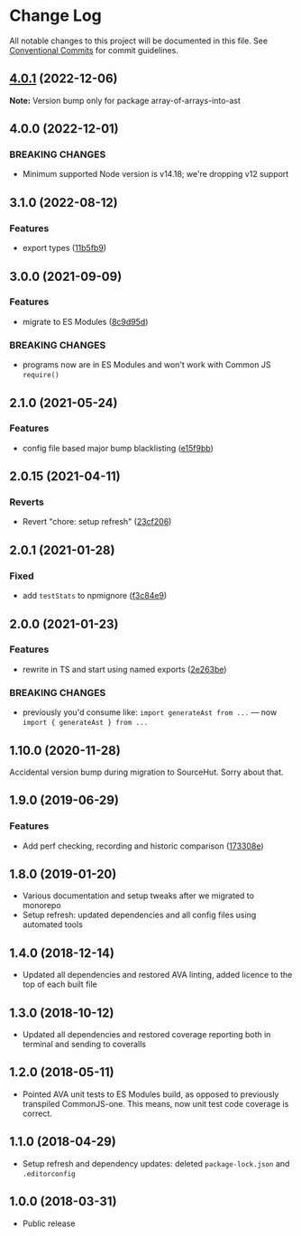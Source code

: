 # Change Log

All notable changes to this project will be documented in this file.
See [Conventional Commits](https://conventionalcommits.org) for commit guidelines.

## [4.0.1](https://github.com/codsen/codsen/compare/array-of-arrays-into-ast@4.0.0...array-of-arrays-into-ast@4.0.1) (2022-12-06)

**Note:** Version bump only for package array-of-arrays-into-ast

## 4.0.0 (2022-12-01)

### BREAKING CHANGES

- Minimum supported Node version is v14.18; we're dropping v12 support

## 3.1.0 (2022-08-12)

### Features

- export types ([11b5fb9](https://github.com/codsen/codsen/commit/11b5fb936ce20e0a77c3a09806773e1cd7695c50))

## 3.0.0 (2021-09-09)

### Features

- migrate to ES Modules ([8c9d95d](https://github.com/codsen/codsen/commit/8c9d95d5dea0b769c2f070397141918a4893d575))

### BREAKING CHANGES

- programs now are in ES Modules and won't work with Common JS `require()`

## 2.1.0 (2021-05-24)

### Features

- config file based major bump blacklisting ([e15f9bb](https://github.com/codsen/codsen/commit/e15f9bba1c4fd5f847ac28b3f38fa6ee633f5dca))

## 2.0.15 (2021-04-11)

### Reverts

- Revert "chore: setup refresh" ([23cf206](https://github.com/codsen/codsen/commit/23cf206970a087ff0fa04e61f94d919f59ab3881))

## 2.0.1 (2021-01-28)

### Fixed

- add `testStats` to npmignore ([f3c84e9](https://github.com/codsen/codsen/commit/f3c84e95afc5514214312f913692d85b2e12eb29))

## 2.0.0 (2021-01-23)

### Features

- rewrite in TS and start using named exports ([2e263be](https://github.com/codsen/codsen/commit/2e263be6dc7bf879cc27c97d2e95460cf85011f5))

### BREAKING CHANGES

- previously you'd consume like: `import generateAst from ...` — now `import { generateAst } from ...`

## 1.10.0 (2020-11-28)

Accidental version bump during migration to SourceHut. Sorry about that.

## 1.9.0 (2019-06-29)

### Features

- Add perf checking, recording and historic comparison ([173308e](https://gitlab.com/codsen/codsen/commit/173308e))

## 1.8.0 (2019-01-20)

- Various documentation and setup tweaks after we migrated to monorepo
- Setup refresh: updated dependencies and all config files using automated tools

## 1.4.0 (2018-12-14)

- Updated all dependencies and restored AVA linting, added licence to the top of each built file

## 1.3.0 (2018-10-12)

- Updated all dependencies and restored coverage reporting both in terminal and sending to coveralls

## 1.2.0 (2018-05-11)

- Pointed AVA unit tests to ES Modules build, as opposed to previously transpiled CommonJS-one. This means, now unit test code coverage is correct.

## 1.1.0 (2018-04-29)

- Setup refresh and dependency updates: deleted `package-lock.json` and `.editorconfig`

## 1.0.0 (2018-03-31)

- Public release
